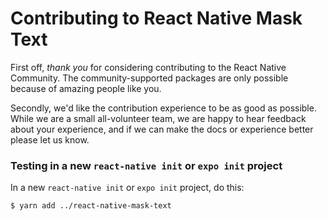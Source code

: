 # Contributing to React Native Mask Text

First off, _thank you_ for considering contributing to the React Native Community. The community-supported packages are only possible because of amazing people like you.

Secondly, we'd like the contribution experience to be as good as possible. While we are a small all-volunteer team, we are happy to hear feedback about your experience, and if we can make the docs or experience better please let us know.

### Testing in a new `react-native init` or `expo init` project

In a new `react-native init` or `expo init` project, do this:

```shell
$ yarn add ../react-native-mask-text
```

